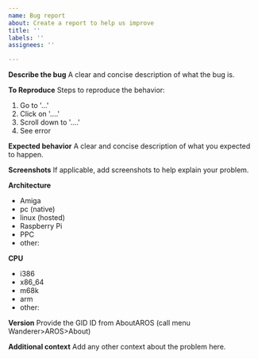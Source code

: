 ```yaml
---
name: Bug report
about: Create a report to help us improve
title: ''
labels: ''
assignees: ''

---
```


**Describe the bug**
A clear and concise description of what the bug is.

**To Reproduce**
Steps to reproduce the behavior:
1. Go to '...'
2. Click on '....'
3. Scroll down to '....'
4. See error

**Expected behavior**
A clear and concise description of what you expected to happen.

**Screenshots**
If applicable, add screenshots to help explain your problem.

**Architecture**
 - Amiga
 - pc (native)
 - linux (hosted)
 - Raspberry Pi
 - PPC
 - other:
 
**CPU**
 - i386
 - x86_64
 - m68k
 - arm
 - other:

**Version**
Provide the GID ID from AboutAROS (call menu Wanderer>AROS>About)

**Additional context**
Add any other context about the problem here.
